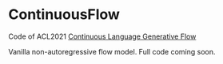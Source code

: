 # ContinuousFlow

Code of ACL2021 [Continuous Language Generative Flow](https://www.aclanthology.org/2021.acl-long.355)

Vanilla non-autoregressive flow model. Full code coming soon.
